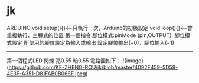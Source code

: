 # jk
ARDUINO
void setup(){}<--只執行一次，Arduino的初級設定
void loop(){}<--會重複執行，主程式的位置
第一個指令
腳位模式:pinMode (pin,OUTPUT);
腳位模式設定 所使用的腳位設定為輸入或輸出
設定腳位輸出(=0)，腳位輸入(=1)

--------------------------------------------
第一個程式LED 閃爍 亮0.55 暗0.55
電路圖如下：
!{image}(https://github.com/KE-ZHENG-ROU/jk/blob/master/4092F459-5D58-4E3F-A351-D81FAB0B066F.jpeg)
